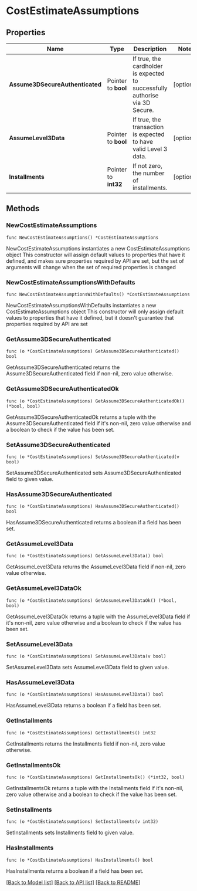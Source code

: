 # CostEstimateAssumptions

## Properties

Name | Type | Description | Notes
------------ | ------------- | ------------- | -------------
**Assume3DSecureAuthenticated** | Pointer to **bool** | If true, the cardholder is expected to successfully authorise via 3D Secure. | [optional] 
**AssumeLevel3Data** | Pointer to **bool** | If true, the transaction is expected to have valid Level 3 data. | [optional] 
**Installments** | Pointer to **int32** | If not zero, the number of installments. | [optional] 

## Methods

### NewCostEstimateAssumptions

`func NewCostEstimateAssumptions() *CostEstimateAssumptions`

NewCostEstimateAssumptions instantiates a new CostEstimateAssumptions object
This constructor will assign default values to properties that have it defined,
and makes sure properties required by API are set, but the set of arguments
will change when the set of required properties is changed

### NewCostEstimateAssumptionsWithDefaults

`func NewCostEstimateAssumptionsWithDefaults() *CostEstimateAssumptions`

NewCostEstimateAssumptionsWithDefaults instantiates a new CostEstimateAssumptions object
This constructor will only assign default values to properties that have it defined,
but it doesn't guarantee that properties required by API are set

### GetAssume3DSecureAuthenticated

`func (o *CostEstimateAssumptions) GetAssume3DSecureAuthenticated() bool`

GetAssume3DSecureAuthenticated returns the Assume3DSecureAuthenticated field if non-nil, zero value otherwise.

### GetAssume3DSecureAuthenticatedOk

`func (o *CostEstimateAssumptions) GetAssume3DSecureAuthenticatedOk() (*bool, bool)`

GetAssume3DSecureAuthenticatedOk returns a tuple with the Assume3DSecureAuthenticated field if it's non-nil, zero value otherwise
and a boolean to check if the value has been set.

### SetAssume3DSecureAuthenticated

`func (o *CostEstimateAssumptions) SetAssume3DSecureAuthenticated(v bool)`

SetAssume3DSecureAuthenticated sets Assume3DSecureAuthenticated field to given value.

### HasAssume3DSecureAuthenticated

`func (o *CostEstimateAssumptions) HasAssume3DSecureAuthenticated() bool`

HasAssume3DSecureAuthenticated returns a boolean if a field has been set.

### GetAssumeLevel3Data

`func (o *CostEstimateAssumptions) GetAssumeLevel3Data() bool`

GetAssumeLevel3Data returns the AssumeLevel3Data field if non-nil, zero value otherwise.

### GetAssumeLevel3DataOk

`func (o *CostEstimateAssumptions) GetAssumeLevel3DataOk() (*bool, bool)`

GetAssumeLevel3DataOk returns a tuple with the AssumeLevel3Data field if it's non-nil, zero value otherwise
and a boolean to check if the value has been set.

### SetAssumeLevel3Data

`func (o *CostEstimateAssumptions) SetAssumeLevel3Data(v bool)`

SetAssumeLevel3Data sets AssumeLevel3Data field to given value.

### HasAssumeLevel3Data

`func (o *CostEstimateAssumptions) HasAssumeLevel3Data() bool`

HasAssumeLevel3Data returns a boolean if a field has been set.

### GetInstallments

`func (o *CostEstimateAssumptions) GetInstallments() int32`

GetInstallments returns the Installments field if non-nil, zero value otherwise.

### GetInstallmentsOk

`func (o *CostEstimateAssumptions) GetInstallmentsOk() (*int32, bool)`

GetInstallmentsOk returns a tuple with the Installments field if it's non-nil, zero value otherwise
and a boolean to check if the value has been set.

### SetInstallments

`func (o *CostEstimateAssumptions) SetInstallments(v int32)`

SetInstallments sets Installments field to given value.

### HasInstallments

`func (o *CostEstimateAssumptions) HasInstallments() bool`

HasInstallments returns a boolean if a field has been set.


[[Back to Model list]](../README.md#documentation-for-models) [[Back to API list]](../README.md#documentation-for-api-endpoints) [[Back to README]](../README.md)


